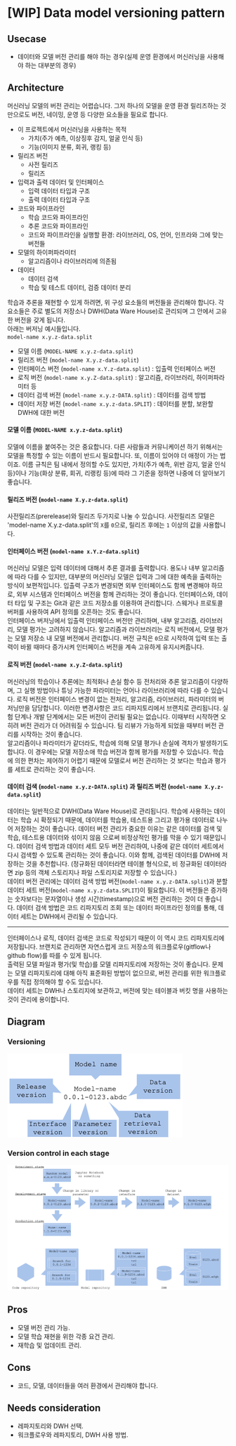 # [WIP] Data model versioning pattern

## Usecase
- 데이터와 모델 버전 관리를 해야 하는 경우(실제 운영 환경에서 머신러닝을 사용해야 하는 대부분의 경우)

## Architecture
 머신러닝 모델의 버전 관리는 어렵습니다. 그저 하나의 모델을 운영 환경 릴리즈하는 것만으로도 버전, 네이밍, 운영 등 다양한 요소들을 필요로 합니다. 

- 이 프로젝트에서 머신러닝을 사용하는 목적
  - 가치(주가 예측, 이상징후 감지, 얼굴 인식 등)
  - 기능(이미지 분류, 회귀, 랭킹 등)
- 릴리즈 버전
  - 사전 릴리즈
  - 릴리즈 
- 입력과 출력 데이터 및 인터페이스 
  - 입력 데이터 타입과 구조 
  - 출력 데이터 타입과 구조 
- 코드와 파이프라인
  - 학습 코드와 파이프라인
  - 추론 코드와 파이프라인
  - 코드와 파이프라인을 실행할 환경: 라이브러리, OS, 언어, 인프라와 그에 맞는 버전들
- 모델의 하이퍼파라미터
  - 알고리즘이나 라이브러리에 의존됨 
- 데이터
  - 데이터 검색 
  - 학습 및 테스트 데이터, 검증 데이터 분리 

학습과 추론을 재현할 수 있게 하려면, 위 구성 요소들의 버전들을 관리해야 합니다. 각 요소들은 주로 별도의 저장소나 DWH(Data Ware House)로 관리되며 그 안에서 고유한 버전을 갖게 됩니다. <br>
아래는 버저닝 예시들입니다. <br>
`model-name x.y.z-data.split` 

- 모델 이름 (`MODEL-NAME x.y.z-data.split`)
- 릴리즈 버전 (`model-name X.y.z-data.split`)
- 인터페이스 버전 (`model-name x.Y.z-data.split`) : 입출력 인터페이스 버전
- 로직 버전 (`model-name x.y.Z-data.split`) : 알고리즘, 라이브러리, 하이퍼파라미터 등 
- 데이터 검색 버전 (`model-name x.y.z-DATA.split`) : 데이터를 검색 방법 
- 데이터 저장 버전 (`model-name x.y.z-data.SPLIT`) : 데이터를 분할, 보완할 DWH에 대한 버전 

#### 모델 이름 (`MODEL-NAME x.y.z-data.split`)
모델에 이름을 붙여주는 것은 중요합니다. 다른 사람들과 커뮤니케이션 하기 위해서는 모델을 특정할 수 있는 이름이 반드시 필요합니다. 또, 이름이 있어야 더 애정이 가는 법이죠. 이름 규칙은 팀 내에서 정의할 수도 있지만, 가치(주가 예측, 위반 감지, 얼굴 인식 등)이나 기능(화상 분류, 회귀, 리랭킹 등)에 따라 그 기준을 정하면 나중에 더 알아보기 좋습니다. <br>

#### 릴리즈 버전 (`model-name X.y.z-data.split`)
사전릴리즈(prerelease)와 릴리즈 두가지로 나눌 수 있습니다. 사전릴리즈 모델은 'model-name X.y.z-data.split'의 `X`를 `0`으로, 릴리즈 후에는 `1` 이상의 값을 사용합니다.<br>

#### 인터페이스 버전 (`model-name x.Y.z-data.split`)
 머신러닝 모델은 입력 데이터에 대해서 추론 결과를 출력합니다. 용도나 내부 알고리즘에 따라 다를 수 있지만, 대부분의 머신러닝 모델은 입력과 그에 대한 예측을 출력하는 방식이 보편적입니다. 입출력 구조가 변경되면 외부 인터페이스도 함께 변경해야 하므로, 외부 시스템과 인터페이스 버전을 함께 관리하는 것이 좋습니다. 인터페이스와, 데이터 타입 및 구조는 Git과 같은 코드 저장소를 이용하여 관리합니다. 스웨거나 프로토콜 버퍼를 사용하여 API 정의를 오픈하는 것도 좋습니다. <br>
 인터페이스 버저닝에서 입출력 인터페이스 버전만 관리하며, 내부 알고리즘, 라이브러리, 모델 평가는 고려하지 않습니다. 알고리즘과 라이브러리는 로직 버전에서, 모델 평가는 모델 저장소 내 모델 버전에서 관리합니다. 버전 규칙은 `0`으로 시작하여 입력 또는 출력이 바뀔 때마다 증가시켜 인터페이스 버전을 계속 고유하게 유지시켜줍니다.

#### 로직 버전 (`model-name x.y.Z-data.split`)
머신러닝의 학습이나 추론에는 최적화나 손실 함수 등 전처리와 추론 알고리즘이 다양하며, 그 실행 방법이나 튜닝 가능한 파라미터는 언어나 라이브러리에 따라 다를 수 있습니다. 로직 버전은 인터페이스 변경이 없는 전처리, 알고리즘, 라이브러리, 파라미터의 버저닝만을 담당합니다. 이러한 변경사항은 코드 리파지토리에서 브랜치로 관리됩니다. 실험 단계나 개발 단계에서는 모든 버전이 관리될 필요는 없습니다. 이때부터 시작하면 오히려 버전 관리가 더 어려워질 수 있습니다. 팀 리뷰가 가능하게 되었을 때부터 버전 관리를 시작하는 것이 좋습니다.<br>
알고리즘이나 파라미터가 같더라도, 학습에 의해 모델 평가나 손실에 격차가 발생하기도 합니다. 이 경우에는 모델 저장소애 학습 버전과 함께 평가를 저장할 수 있습니다. 학습에 의한 편차는 제어하기 어렵기 때문에 모델로서 버전 관리하는 것 보다는 학습과 평가를 세트로 관리하는 것이 좋습니다. 

#### 데이터 검색 (`model-name x.y.z-DATA.split`) 과 릴리즈 버전 (`model-name X.y.z-data.split`)
데이터는 일반적으로 DWH(Data Ware House)로 관리됩니다. 학습에 사용하는 데이터는 학습 시 확정되기 때문에, 데이터를 학습용, 테스트용 그리고 평가용 데이터로 나누어 저장하는 것이 좋습니다. 데이터 버전 관리가 중요한 이유는 같은 데이터를 검색 및 학습, 테스트용 데이터와 섞이지 않음 으로써 비정상적인 평가를 막을 수 있기 때문입니다. 데이터 검색 방법과 데이터 세트 모두 버전 관리하여, 나중에 같은 데이터 세트에서 다시 검색할 수 있도록 관리하는 것이 좋습니다. 이와 함께, 검색된 데이터를 DWH에 저장하는 것을 추천합니다. (정규화된 데이터라면 테이블 형식으로, 비 정규화된 데이터라면 zip 등의 객체 스토리지나 파일 스토리지로 저장할 수 있습니다.)<br>
데이터 버전 관리에는 데이터 검색 방법 버전(`model-name x.y.z-DATA.split`)과 분할 데이터 세트 버전(`model-name x.y.z-data.SPLIT`)이 필요합니다. 이 버전들은 증가하는 숫자보다는 문자열이나 생성 시간(timestamp)으로 버전 관리하는 것이 더 좋습니다. 데이터 검색 방법은 코드 리파지토리 조회 또는 데이터 파이프라인 정의를 통해, 데이터 세트는 DWH에서 관리될 수 있습니다. 
<br>

---

인터페이스나 로직, 데이터 검색은 코드로 작성되기 때문이 이 역시 코드 리파지토리에 저장됩니다. 브랜치로 관리하면 자연스럽게 코드 저장소의 워크플로우(gitflow나 github flow)를 따를 수 있게 됩니다. <br>
출력된 모델 파일과 평가(및 학습)를 모델 리파지토리에 저장하는 것이 좋습니다. 문제는 모델 리파지토리에 대해 아직 표준화된 방법이 없으므로, 버전 관리를 위한 워크플로우를 직접 정의해야 할 수도 있습니다. <br>
데이터 세트는 DWH나 스토리지에 보관하고, 버전에 맞는 테이블과 버킷 명을 사용하는 것이 관리에 용이합니다. 


## Diagram
### Versioning
![diagram0](diagram0.png)

### Version control in each stage
![diagram1](diagram1.png)


## Pros
- 모델 버전 관리 가능. 
- 모델 학습 재현을 위한 각종 요건 관리.
- 재학습 및 업데이트 관리. 

## Cons
- 코드, 모델, 데이터들을 여러 환경에서 관리해야 합니다. 

## Needs consideration
- 레파지토리와 DWH 선택. 
- 워크플로우와 레파지토리, DWH 사용 방법.
